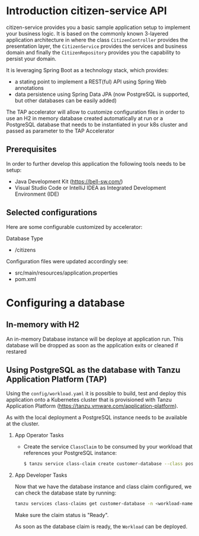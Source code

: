 # Introduction citizen-service API

citizen-service provides you a basic sample application setup to implement your business logic. It is based on the commonly known 3-layered application architecture in where the class `CitizenController` provides the presentation layer, the `CitizenService` provides the services and business domain and finally the `CitizenRepository` provides you the capability to persist your domain.

It is leveraging Spring Boot as a technology stack, which provides:
- a stating point to implement a REST(ful) API using Spring Web annotations
- data persistence using Spring Data JPA (now PostgreSQL is supported, but other databases can be easily added)

The TAP accelerator will allow to customize configuration files in order to use an H2 in memory database created automatically at run or a PostgreSQL database that needs to be instantiated in your k8s cluster and passed as parameter to the TAP Accelerator 


## Prerequisites

In order to further develop this application the following tools needs to be setup:
- Java Development Kit (https://bell-sw.com/)
- Visual Studio Code or IntelliJ IDEA as Integrated Development Environment (IDE)


## Selected configurations

Here are some configurable customized by accelerator:

Database Type
* /citizens

Configuration files were updated accordingly see:
- src/main/resources/application.properties
- pom.xml


# Configuring a database

## In-memory with H2

An in-memory Database instance will be deploye at application run. This database will be dropped as soon as the application exits or cleaned if restared 

## Using PostgreSQL as the database with Tanzu Application Platform (TAP)

Using the `config/workload.yaml` it is possible to build, test and deploy this application onto a
Kubernetes cluster that is provisioned with Tanzu Application Platform (https://tanzu.vmware.com/application-platform).

As with the local deployment a PostgreSQL instance needs to be available at the cluster.

1. App Operator Tasks

   - Create the service `ClassClaim` to be consumed by your workload that references your PostgreSQL instance:

      ```bash
      $ tanzu service class-claim create customer-database --class postgresql-unmanaged -n <workload-namespace>
      ```

2. App Developer Tasks

   Now that we have the database instance and class claim configured, we can check the database state by running:
   
   ```bash
   tanzu services class-claims get customer-database -n <workload-namespace>
   ```

   Make sure the claim status is "Ready".
   
   As soon as the database claim is ready, the `Workload` can be deployed.